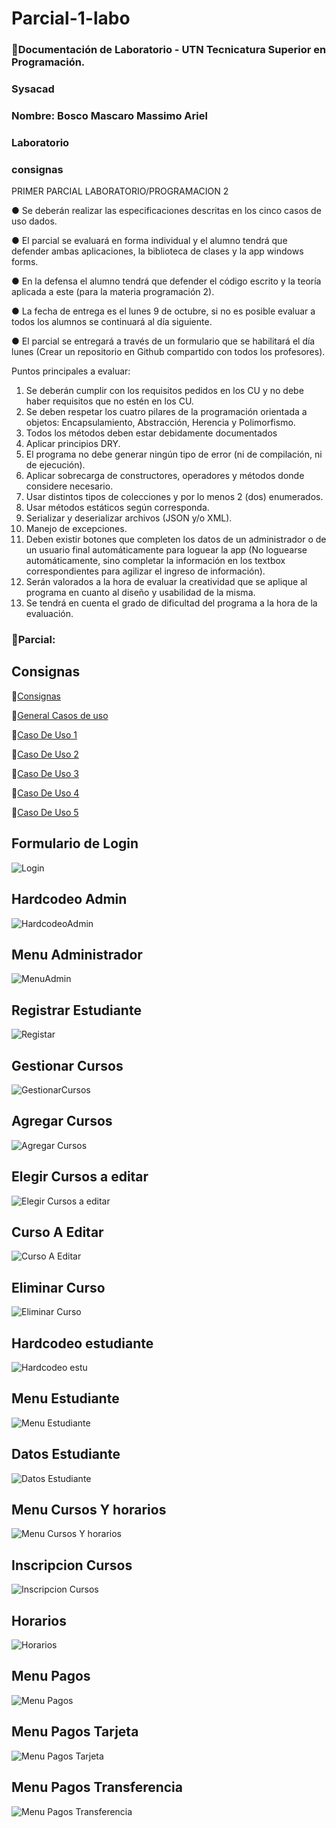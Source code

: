 

# Parcial-1-labo
### 📄Documentación de Laboratorio - UTN Tecnicatura Superior en Programación.
### **Sysacad**
### Nombre: Bosco Mascaro Massimo Ariel

### **Laboratorio**

### **consignas**

PRIMER PARCIAL LABORATORIO/PROGRAMACION 2

● Se deberán realizar las especificaciones descritas en los cinco casos de uso dados.

● El parcial se evaluará en forma individual y el alumno tendrá que defender ambas
aplicaciones, la biblioteca de clases y la app windows forms.

● En la defensa el alumno tendrá que defender el código escrito y la teoría aplicada a
este (para la materia programación 2).

● La fecha de entrega es el lunes 9 de octubre, si no es posible evaluar a todos los
alumnos se continuará al día siguiente.

● El parcial se entregará a través de un formulario que se habilitará el día lunes (Crear
un repositorio en Github compartido con todos los profesores).

Puntos principales a evaluar:
1. Se deberán cumplir con los requisitos pedidos en los CU y no debe haber requisitos
que no estén en los CU.
2. Se deben respetar los cuatro pilares de la programación orientada a objetos:
Encapsulamiento, Abstracción, Herencia y Polimorfismo.
3. Todos los métodos deben estar debidamente documentados
4. Aplicar principios DRY.
5. El programa no debe generar ningún tipo de error (ni de compilación, ni de
ejecución).
6. Aplicar sobrecarga de constructores, operadores y métodos donde considere
necesario.
7. Usar distintos tipos de colecciones y por lo menos 2 (dos) enumerados.
8. Usar métodos estáticos según corresponda.
9. Serializar y deserializar archivos (JSON y/o XML).
10. Manejo de excepciones.
11. Deben existir botones que completen los datos de un administrador o de un usuario
final automáticamente para loguear la app (No loguearse automáticamente, sino
completar la información en los textbox correspondientes para agilizar el ingreso de
información).
12. Serán valorados a la hora de evaluar la creatividad que se aplique al programa en
cuanto al diseño y usabilidad de la misma.
13. Se tendrá en cuenta el grado de dificultad del programa a la hora de la evaluación.

### 📄Parcial:

## Consignas
📃[Consignas](https://github.com/magikboy/Sysacad-1er-Parcial/blob/8b7008638457de5ee11290fc75f76e1709904f26/Primer%20Parcial%20Progra%202.pdf)

📃[General Casos de uso](https://github.com/magikboy/Sysacad-1er-Parcial/blob/8b7008638457de5ee11290fc75f76e1709904f26/New%20SYSACAD.pdf)

📃[Caso De Uso 1](https://github.com/magikboy/Sysacad-1er-Parcial/blob/8b7008638457de5ee11290fc75f76e1709904f26/Caso%20de%20Uso%201%20-%20%20Registrar%20Estudiante.pdf)

📃[Caso De Uso 2](https://github.com/magikboy/Sysacad-1er-Parcial/blob/8b7008638457de5ee11290fc75f76e1709904f26/Caso%20de%20Uso%202%20-%20Gestionar%20Cursos.pdf)

📃[Caso De Uso 3](https://github.com/magikboy/Sysacad-1er-Parcial/blob/8b7008638457de5ee11290fc75f76e1709904f26/Caso%20de%20Uso%203%20-%20Inscribir%20Estudiante%20en%20Curso.pdf)

📃[Caso De Uso 4](https://github.com/magikboy/Sysacad-1er-Parcial/blob/8b7008638457de5ee11290fc75f76e1709904f26/Caso%20de%20Uso%204%20-%20Consultar%20Horario.pdf)

📃[Caso De Uso 5](https://github.com/magikboy/Sysacad-1er-Parcial/blob/8b7008638457de5ee11290fc75f76e1709904f26/Caso%20de%20Uso%205%20-%20Realizar%20Pagos.pdf)

## Formulario de Login

![Login](https://github.com/magikboy/Sysacad-1er-Parcial/blob/49707d1192795584e08a7ae57392f4a1ebc32864/Login.png)

## Hardcodeo Admin

![HardcodeoAdmin](https://github.com/magikboy/Sysacad-1er-Parcial/blob/b4f1c19fb84301aca7d150da12ad34033a71dfe3/hardcodeo%20admin.png)

## Menu Administrador

![MenuAdmin](https://github.com/magikboy/Sysacad-1er-Parcial/blob/b4f1c19fb84301aca7d150da12ad34033a71dfe3/menu%20admin.png)

## Registrar Estudiante

![Registar](https://github.com/magikboy/Sysacad-1er-Parcial/blob/b4f1c19fb84301aca7d150da12ad34033a71dfe3/registro%20estudiante.png)

## Gestionar Cursos

![GestionarCursos](https://github.com/magikboy/Sysacad-1er-Parcial/blob/b4f1c19fb84301aca7d150da12ad34033a71dfe3/menu%20gestion%20curso.png)

## Agregar Cursos

![Agregar Cursos](https://github.com/magikboy/Sysacad-1er-Parcial/blob/b4f1c19fb84301aca7d150da12ad34033a71dfe3/Agregar%20Curso.png)

## Elegir Cursos a editar

![Elegir Cursos a editar](https://github.com/magikboy/Sysacad-1er-Parcial/blob/b4f1c19fb84301aca7d150da12ad34033a71dfe3/Elegir%20curso%20a%20editar.png)

## Curso A Editar

![Curso A Editar](https://github.com/magikboy/Sysacad-1er-Parcial/blob/b4f1c19fb84301aca7d150da12ad34033a71dfe3/curso%20a%20editar.png)

## Eliminar Curso

![Eliminar Curso](https://github.com/magikboy/Sysacad-1er-Parcial/blob/b4f1c19fb84301aca7d150da12ad34033a71dfe3/curso%20a%20eliminar.png)

## Hardcodeo estudiante

![Hardcodeo estu](https://github.com/magikboy/Sysacad-1er-Parcial/blob/f8128733c44f3641284a14e750a1022faa8eada4/hardcodeo%20Estudiante.png)

## Menu Estudiante

![Menu Estudiante](https://github.com/magikboy/Sysacad-1er-Parcial/blob/f8128733c44f3641284a14e750a1022faa8eada4/Menu%20estudiante.png)

## Datos Estudiante

![Datos Estudiante](https://github.com/magikboy/Sysacad-1er-Parcial/blob/f8128733c44f3641284a14e750a1022faa8eada4/Datos%20estudiante.png)

## Menu Cursos Y horarios

![Menu Cursos Y horarios](https://github.com/magikboy/Sysacad-1er-Parcial/blob/610a205461986bf931e5c406fc56ca81a864afd9/menu%20cursos%20y%20horarios.png)


## Inscripcion Cursos

![Inscripcion Cursos](https://github.com/magikboy/Sysacad-1er-Parcial/blob/610a205461986bf931e5c406fc56ca81a864afd9/inscipcion%20a%20cursos.png)


## Horarios

![Horarios](https://github.com/magikboy/Sysacad-1er-Parcial/blob/610a205461986bf931e5c406fc56ca81a864afd9/horarios.png)

## Menu Pagos

![Menu Pagos](https://github.com/magikboy/Sysacad-1er-Parcial/blob/610a205461986bf931e5c406fc56ca81a864afd9/menu%20pagos.png)

## Menu Pagos Tarjeta

![Menu Pagos Tarjeta](https://github.com/magikboy/Sysacad-1er-Parcial/blob/610a205461986bf931e5c406fc56ca81a864afd9/menu%20pago%20tarjeta.png)

## Menu Pagos Transferencia

![Menu Pagos Transferencia](https://github.com/magikboy/Sysacad-1er-Parcial/blob/610a205461986bf931e5c406fc56ca81a864afd9/menu%20pago%20transferencia.png)
